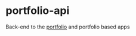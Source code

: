 # portfolio-api
Back-end to the [portfolio](https://github.com/pepeyen/efrederick) and portfolio based apps
